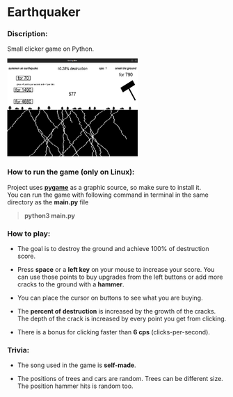# Earthquaker


### Discription:

Small clicker game on Python.

<img src="screenshots/midgame.png" width="300" height="225">

### How to run the game (only on Linux):

Project uses [**pygame**](https://www.pygame.org/wiki/GettingStarted)
as a graphic source, so make sure to install it.  
You can run the game with following command in terminal in the 
same directory as the **main.py** file
> **python3 main.py**

### How to play:

* The goal is to destroy the ground and achieve 100% of destruction score.

* Press **space** or a **left key** on your mouse to increase your score.
You can use those points to buy upgrades from the left buttons
or add more cracks to the ground with a **hammer**.

* You can place the cursor on buttons to see what you are buying.

* The **percent of destruction** is increased by the growth of the cracks.
The depth of the crack is increased by every point you get from clicking.

* There is a bonus for clicking faster than **6 cps** (clicks-per-second).

### Trivia:

* The song used in the game is **self-made**.

* The positions of trees and cars are random. Trees can be different size.
The position hammer hits is random too.
